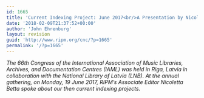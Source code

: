 ```yaml
---
id: 1665
title: 'Current Indexing Project: June 2017<br/>A Presentation by Nicoletta Betta, Associate Editor, RIPM'
date: '2018-02-09T21:37:52+00:00'
author: 'John Ehrenburg'
layout: revision
guid: 'http://www.ripm.org/cnc/?p=1665'
permalink: '/?p=1665'
---
```


*The 66th Congress of the International Association of Music Libraries, Archives, and Documentation Centres (IAML) was held in Riga, Latvia in collaboration with the National Library of Latvia (LNB). At the annual gathering, on Monday, 19 June 2017, RIPM’s Associate Editor Nicoletta Betta spoke about our then current indexing projects.*